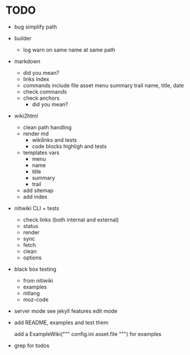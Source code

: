 # TODO

* bug simplify path

* builder
	* log warn on same name at same path

* markdown
	* did you mean?
	* links index
	* commands
		include file
		asset
		menu
		summary
		trail
		name, title, date
	* check commands
	* check anchors
		* did you mean?

* wiki2html
	* clean path handling
	* render md
		- wikilinks and tests
		- code blocks highligh and tests
	* templates vars
		- menu
		- name
		- title
		- summary
		- trail
	* add sitemap
	* add index

* nitiwiki CLI + tests
	* check links (both internal and external)
	* status
	* render
	* sync
	* fetch
	* clean
	* options

* black box testing
	* from nitiwiki
	* examples
	* nitlang
	* moz-code

* server mode
	see jekyll features
	edit mode

* add README, examples and test them

	add a ExampleWiki("""
		config.ini
		asset.file
	""") for examples

* grep for todos
